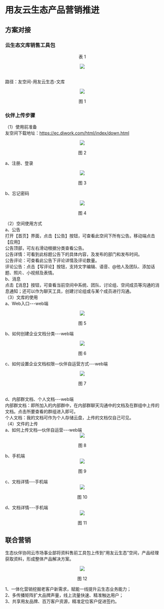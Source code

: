 # 用友云生态产品营销推进
## 方案对接<div id="7-1"></div>
### 云生态文库销售工具包<div id="7-1-1"></div>
<p align="center">表 1</p>  
<div align=center>
<img src="/mybook/isv/7-/images/1.png"/>
</div>  

<br>路径：友空间-用友云生态-文库  <br>
<div align=center>
<img src="/mybook/isv/7-/images/2.png"/>
</div>
<p align="center">图 1</p>  

### 伙伴上传步骤<div id="7-1-2"></div>
（1）使用前准备  
友空间下载地址：<https://ec.diwork.com/html/index/down.html>  
<div align=center>
<img src="/mybook/isv/7-/images/15.png"/>
</div>
<p align="center">图 2</p>  

a、注册、登录
<div align=center>
<img src="/mybook/isv/7-/images/16.png"/>
</div>
<p align="center">图 3</p>  

b、忘记密码  
<div align=center>
<img src="/mybook/isv/7-/images/17.png"/>
</div>
<p align="center">图 4</p>  

（2）空间使用方式  
a、公告  
打开【首页】界面，点击【公告】按钮，可查看此空间下所有公告。移动端点击【应用】  
公告顶部，可左右滑动根据分类查看公告。  
公告详情：可看到此标题公告下的具体内容，及发布的部门和发布时间。  
公告评论：可查看此公告下评论详情及评论数量。  
评论公告：点击【写评论】按钮，支持文字编辑、语音、@他人及团队、添加话题、照片、小视频及表情。  
b、消息  
点击【消息】按钮，可查看当前空间中系统、团队、讨论组、空间成员等沟通的消息通知；还可以作为聊天工具，创建讨论组或与某个成员进行沟通。  
 （3）文库的使用  
a、Web入口---web端
<div align=center>
<img src="/mybook/isv/7-/images/23.png"/>
</div>
<p align="center">图 5</p>  

b、如何创建企业文档分类---web端
<div align=center>
<img src="/mybook/isv/7-/images/24.png"/>
</div>
<p align="center">图 6</p>

c、如何设置企业文档权限—伙伴自运营方式---web端  
<div align=center>
<img src="/mybook/isv/7-/images/25.png"/>
</div>
<p align="center">图 7</p>
<br>d、内部群文档、个人文档---web端<br>内部群文档：即所加入的内部群中，在内部群聊天沟通中的文档及在群组中上传的文档。点击所要查看的群组进入即可。<br>个人文档：我的文档可作为个人存储云盘，上传的文档仅自己可见。<br>（4）文件的上传 <br>
a、如何上传文档—伙伴自运营---web端
<div align=center>
<img src="/mybook/isv/7-/images/27.png"/>
</div>
<p align="center">图 8</p>
b、手机端
<div align=center>
<img src="/mybook/isv/7-/images/30.png"/>
</div>
<p align="center">图 9</p>
c、文档详情---手机端
<div align=center>
<img src="/mybook/isv/7-/images/31.png"/>
</div>
<p align="center">图 10</p>
d、文档详情---手机端  
<div align=center>
<img src="/mybook/isv/7-/images/32.png"/>
</div>
<p align="center">图 11</p>

## 联合营销<div id="7-2"></div>
生态伙伴协同云市场事业部将资料售前工具包上传到“用友云生态”空间，产品经理获取资料，形成整体产品解决方案。  
<div align=center>
<img src="/mybook/isv/7-/images/33.png"/>
</div>
<p align="center">图 12</p>  

1、一体化营销挖掘老客户新需求，赋能一线提升云生态业务能力；  
2、多传播矩阵扩大品牌声量，线上流量快速、精准触达用户；    
3、共享用友品牌、百万客户资源，精准定位客户促进签约。    


